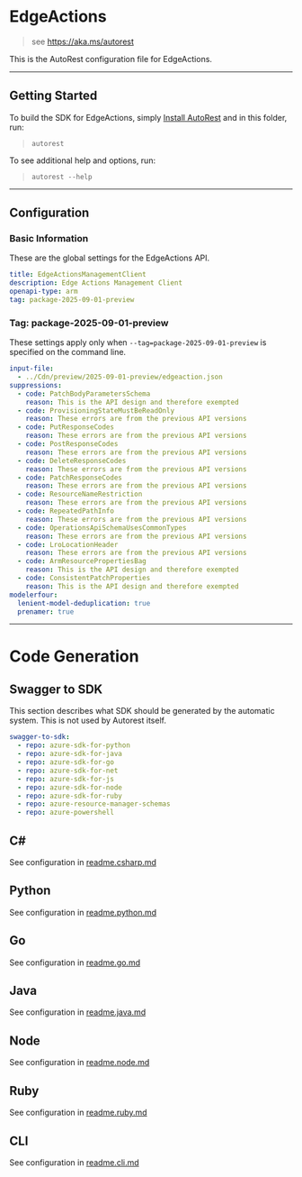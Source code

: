 # EdgeActions

> see https://aka.ms/autorest

This is the AutoRest configuration file for EdgeActions.

---

## Getting Started

To build the SDK for EdgeActions, simply [Install AutoRest](https://aka.ms/autorest/install) and in this folder, run:

> `autorest`

To see additional help and options, run:

> `autorest --help`

---

## Configuration

### Basic Information

These are the global settings for the EdgeActions API.

``` yaml
title: EdgeActionsManagementClient
description: Edge Actions Management Client
openapi-type: arm
tag: package-2025-09-01-preview
```

### Tag: package-2025-09-01-preview

These settings apply only when `--tag=package-2025-09-01-preview` is specified on the command line.

```yaml $(tag) == 'package-2025-09-01-preview'
input-file:
  - ../Cdn/preview/2025-09-01-preview/edgeaction.json
suppressions:
  - code: PatchBodyParametersSchema
    reason: This is the API design and therefore exempted
  - code: ProvisioningStateMustBeReadOnly
    reason: These errors are from the previous API versions
  - code: PutResponseCodes
    reason: These errors are from the previous API versions
  - code: PostResponseCodes
    reason: These errors are from the previous API versions
  - code: DeleteResponseCodes
    reason: These errors are from the previous API versions
  - code: PatchResponseCodes
    reason: These errors are from the previous API versions
  - code: ResourceNameRestriction
    reason: These errors are from the previous API versions
  - code: RepeatedPathInfo
    reason: These errors are from the previous API versions
  - code: OperationsApiSchemaUsesCommonTypes
    reason: These errors are from the previous API versions
  - code: LroLocationHeader
    reason: These errors are from the previous API versions
  - code: ArmResourcePropertiesBag
    reason: This is the API design and therefore exempted
  - code: ConsistentPatchProperties
    reason: This is the API design and therefore exempted
modelerfour:
  lenient-model-deduplication: true
  prenamer: true
```

---

# Code Generation

## Swagger to SDK

This section describes what SDK should be generated by the automatic system.
This is not used by Autorest itself.

``` yaml $(swagger-to-sdk)
swagger-to-sdk:
  - repo: azure-sdk-for-python
  - repo: azure-sdk-for-java
  - repo: azure-sdk-for-go
  - repo: azure-sdk-for-net
  - repo: azure-sdk-for-js
  - repo: azure-sdk-for-node
  - repo: azure-sdk-for-ruby
  - repo: azure-resource-manager-schemas
  - repo: azure-powershell
```

## C#

See configuration in [readme.csharp.md](./readme.csharp.md)

## Python

See configuration in [readme.python.md](./readme.python.md)

## Go

See configuration in [readme.go.md](./readme.go.md)

## Java

See configuration in [readme.java.md](./readme.java.md)

## Node

See configuration in [readme.node.md](./readme.node.md)

## Ruby

See configuration in [readme.ruby.md](./readme.ruby.md)

## CLI

See configuration in [readme.cli.md](./readme.cli.md)
